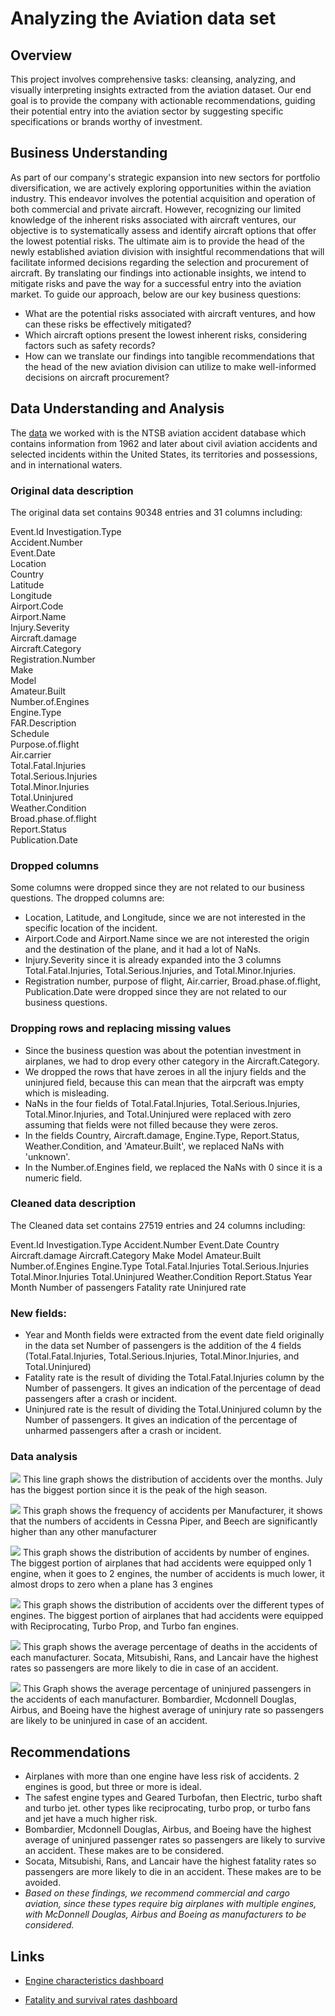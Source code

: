 
# Analyzing the Aviation data set

## Overview

This project involves comprehensive tasks: cleansing, analyzing, and visually interpreting insights extracted from the aviation dataset. Our end goal is to provide the company with actionable recommendations, guiding their potential entry into the aviation sector by suggesting specific specifications or brands worthy of investment.


## Business Understanding

As part of our company's strategic expansion into new sectors for portfolio diversification, we are actively exploring opportunities within the aviation industry. This endeavor involves the potential acquisition and operation of both commercial and private aircraft. However, recognizing our limited knowledge of the inherent risks associated with aircraft ventures, our objective is to systematically assess and identify aircraft options that offer the lowest potential risks. The ultimate aim is to provide the head of the newly established aviation division with insightful recommendations that will facilitate informed decisions regarding the selection and procurement of aircraft. By translating our findings into actionable insights, we intend to mitigate risks and pave the way for a successful entry into the aviation market.
 To guide our approach, below are our key business questions:
* What are the potential risks associated with aircraft ventures, and how can these risks be effectively mitigated?
* Which aircraft options present the lowest inherent risks, considering factors such as safety records?
* How can we translate our findings into tangible recommendations that the head of the new aviation division can utilize to make well-informed decisions on aircraft procurement?
 

## Data Understanding and Analysis

The [data](https://www.kaggle.com/datasets/khsamaha/aviation-accident-database-synopses?select=AviationData.csv) we worked with is the NTSB aviation accident database which contains information from 1962 and later about civil aviation accidents and selected incidents within the United States, its territories and possessions, and in international waters.


### Original data description
The original data set contains 90348 entries and 31 columns including:

Event.Id
Investigation.Type      
Accident.Number         
Event.Date               
Location                
Country                 
Latitude                
Longitude               
Airport.Code            
Airport.Name            
Injury.Severity         
Aircraft.damage         
Aircraft.Category       
Registration.Number     
Make                    
Model                   
Amateur.Built           
Number.of.Engines       
Engine.Type             
FAR.Description         
Schedule                
Purpose.of.flight       
Air.carrier             
Total.Fatal.Injuries    
Total.Serious.Injuries  
Total.Minor.Injuries    
Total.Uninjured         
Weather.Condition       
Broad.phase.of.flight   
Report.Status           
Publication.Date


### Dropped columns
Some columns were dropped since they are not related to our business questions.
The dropped columns are:
* Location, Latitude, and Longitude, since we are not interested in the specific location of the incident.
* Airport.Code and Airport.Name since we are not interested the origin and the destination of the plane, and it had a lot of NaNs.
* Injury.Severity since it is already expanded into the 3 columns Total.Fatal.Injuries, Total.Serious.Injuries, and Total.Minor.Injuries.
* Registration number, purpose of flight, Air.carrier, Broad.phase.of.flight, Publication.Date were dropped since they are not related to our business questions.


### Dropping rows and replacing missing values
* Since the business question was about the potentian investment in airplanes, we had to drop every other category in the Aircraft.Category.
* We dropped the rows that have zeroes in all the injury fields and the uninjured field, because this can mean that the airpcraft was empty which is misleading.
* NaNs in the four fields of Total.Fatal.Injuries, Total.Serious.Injuries, Total.Minor.Injuries, and Total.Uninjured were replaced with zero assuming that fields were not filled because they were zeros.
* In the fields Country, Aircraft.damage, Engine.Type, Report.Status, Weather.Condition, and 'Amateur.Built', we replaced NaNs with 'unknown'.
* In the Number.of.Engines field, we replaced the NaNs with 0 since it is a numeric field.


### Cleaned data description
The Cleaned data set contains 27519 entries and 24 columns including:

Event.Id
Investigation.Type
Accident.Number
Event.Date
Country
Aircraft.damage
Aircraft.Category
Make
Model
Amateur.Built
Number.of.Engines
Engine.Type
Total.Fatal.Injuries
Total.Serious.Injuries
Total.Minor.Injuries
Total.Uninjured
Weather.Condition
Report.Status
Year
Month
Number of passengers
Fatality rate
Uninjured rate


### New fields:
* Year and Month fields were extracted from the event date field originally in the data set
Number of passengers is the addition of the 4 fields (Total.Fatal.Injuries, Total.Serious.Injuries, Total.Minor.Injuries, and Total.Uninjured)
* Fatality rate is the result of dividing the Total.Fatal.Injuries column by the Number of passengers. It gives an indication of the percentage of dead passengers after a crash or incident.
* Uninjured rate is the result of dividing the Total.Uninjured column by the Number of passengers. It gives an indication of the percentage of unharmed passengers after a crash or incident.


### Data analysis
![](https://github.com/mgracer7795/MattGracer-Phase1Project/blob/master/Graphs/Distribution%20of%20Accidents%20Over%20the%2012%20Months.png)
This line graph shows the distribution of accidents over the months. July has the biggest portion since it is the peak of the high season.

![](https://github.com/mgracer7795/MattGracer-Phase1Project/blob/master/Graphs/Number%20of%20Incidents%20per%20Make.png)
This graph shows the frequency of accidents per Manufacturer, it shows that the numbers of accidents in Cessna Piper, and Beech are significantly higher than any other manufacturer

![](https://github.com/mgracer7795/MattGracer-Phase1Project/blob/master/Graphs/Number%20of%20Accidents%20by%20Number%20of%20Engines.png)
This graph shows the distribution of accidents by number of engines. The biggest portion of airplanes that had accidents were equipped only 1 engine, when it goes to 2 engines, the number of accidents is much lower, it almost drops to zero when a plane has 3 engines

![](https://github.com/mgracer7795/MattGracer-Phase1Project/blob/master/Graphs/Accidents%20per%20Type%20of%20Engine.png)
This graph shows the distribution of accidents over the different types of engines. The biggest portion of airplanes that had accidents were equipped with Reciprocating, Turbo Prop, and Turbo fan engines.

![](https://github.com/mgracer7795/MattGracer-Phase1Project/blob/master/Graphs/Average%20Fatality%20Rate%20per%20Manufacturer.png)
This graph shows the average percentage of deaths in the accidents of each manufacturer. Socata, Mitsubishi, Rans, and Lancair have the highest rates so passengers are more likely to die in case of an accident.

![](https://github.com/mgracer7795/MattGracer-Phase1Project/blob/master/Graphs/Average%20Uninjured%20Rate%20per%20Make.png)
This Graph shows the average percentage of uninjured passengers in the accidents of each manufacturer. Bombardier, Mcdonnell Douglas, Airbus, and Boeing have the highest average of uninjury rate so passengers are likely to be uninjured in case of an accident.


## Recommendations
* Airplanes with more than one engine have less risk of accidents. 2 engines is good, but three or more is ideal.
* The safest engine types and Geared Turbofan, then Electric, turbo shaft and turbo jet. other types like reciprocating, turbo prop, or turbo fans and jet have a much higher risk.
* Bombardier, Mcdonnell Douglas, Airbus, and Boeing have the highest average of uninjured passenger rates so passengers are likely to survive  an accident. These makes are to be considered.
* Socata, Mitsubishi, Rans, and Lancair have the highest fatality rates so passengers are more likely to die in  an accident. These makes are to be avoided.
* _Based on these findings, we recommend commercial and cargo aviation, since these types require big airplanes with multiple engines, with McDonnell Douglas, Airbus and Boeing as manufacturers to be considered._


## Links
* [Engine characteristics dashboard](https://public.tableau.com/views/EngineCharacteristics/Enginecharacteristics?:language=en-US&publish=yes&:display_count=n&:origin=viz_share_link)

* [Fatality and survival rates dashboard](https://public.tableau.com/views/FatalityandSurvivalRates/FatalityandSurvivalRates?:language=en-US&publish=yes&:display_count=n&:origin=viz_share_link)
